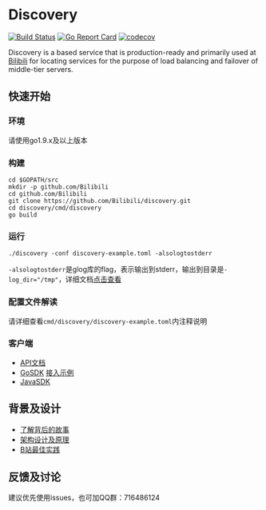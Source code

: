 # Discovery 
[![Build Status](https://travis-ci.org/Bilibili/discovery.svg?branch=master)](https://travis-ci.org/Bilibili/discovery) 
[![Go Report Card](https://goreportcard.com/badge/github.com/Bilibili/discovery)](https://goreportcard.com/report/github.com/Bilibili/discovery)
[![codecov](https://codecov.io/gh/Bilibili/discovery/branch/master/graph/badge.svg)](https://codecov.io/gh/Bilibili/discovery)

Discovery is a based service that is production-ready and primarily used at [Bilibili](https://www.bilibili.com/) for locating services for the purpose of load balancing and failover of middle-tier servers.

## 快速开始

### 环境

请使用go1.9.x及以上版本

### 构建
```shell
cd $GOPATH/src
mkdir -p github.com/Bilibili
cd github.com/Bilibili
git clone https://github.com/Bilibili/discovery.git
cd discovery/cmd/discovery
go build
```

### 运行
```shell
./discovery -conf discovery-example.toml -alsologtostderr
```

`-alsologtostderr`是glog库的flag，表示输出到stderr，输出到目录是`-log_dir="/tmp"`，详细文档[点击查看](https://godoc.org/github.com/golang/glog)

### 配置文件解读

请详细查看`cmd/discovery/discovery-example.toml`内注释说明

### 客户端 

* [API文档](doc/api.md)
* [GoSDK](naming/client.go) [接入示例](naming/example_test.go)
* [JavaSDK](https://github.com/flygit/discoveryJavaSDK)

## 背景及设计

* [了解背后的故事](doc/intro.md)
* [架构设计及原理](doc/arch.md)
* [B站最佳实践](doc/practice.md)

## 反馈及讨论

建议优先使用issues，也可加QQ群：716486124
